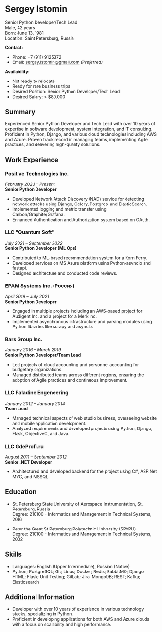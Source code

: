 # Sergey Istomin
Senior Python Developer/Tech Lead  
Male, 42 years  
Born: June 13, 1981  
Location: Saint Petersburg, Russia  

**Contact:**  
- Phone: +7 (911) 9125372  
- Email: sergey.istomin@gmail.com *(Preferred)*  

**Availability:**  
- Not ready to relocate  
- Ready for rare business trips  
- Desired Position: Senior Python Developer/Tech Lead  
- Desired Salary: > $80.000 

## Summary

Experienced Senior Python Developer and Tech Lead with over 10 years of expertise in software development, system integration, and IT consulting. Proficient in Python, Django, and various cloud technologies including AWS and Azure. Proven track record in managing teams, implementing Agile practices, and delivering high-quality solutions.

## Work Experience

### Positive Technologies Inc.
*February 2023 – Present*  
**Senior Python Developer**  
- Developed Network Attack Discovery (NAD) service for detecting network attacks using Django, Celery, Postgres, and ElasticSearch.  
- Implemented logging and metric transfer using Carbon/Graphite/Grafana.  
- Enhanced Authentication and Authorization system based on OAuth.  

### LLC "Quantum Soft"  
*July 2021 – September 2022*  
**Senior Python Developer (ML Ops)**  
- Contributed to ML-based recommendation system for a Korn Ferry.  
- Developed services on MS Azure platform using Python-asyncio and fastapi.  
- Designed architecture and conducted code reviews.  

### EPAM Systems Inc. (Россия)  
*April 2019 – July 2021*  
**Senior Python Developer**  
- Engaged in multiple projects including an AWS-based project for Audigent Inc. and a project for a Merk inc.  
- Implemented asynchronous infrastructure and parsing modules using Python libraries like scrapy and asyncio.  

### Bars Group Inc.  
*January 2016 – March 2019*  
**Senior Python Developer/Team Lead**  
- Led projects of cloud accounting and personnel accounting for budgetary organizations.  
- Managed distributed teams across different regions, ensuring the adoption of Agile practices and continuous improvement.  

### LLC Paladine Engeneering  
*January 2012 – January 2014*  
**Team Lead**  
- Managed technical aspects of web studio business, overseeing website and mobile application development.  
- Analyzed requirements and developed projects using Python, Django, Flask, ObjectiveC, and Java.  

### LLC GdeProfi.ru  
*August 2011 – September 2012*  
**Senior .NET Developer**  
- Architectured and developed backend for the project using C#, ASP.Net MVC, and MSSQL.

## Education

- St. Petersburg State University of Aerospace Instrumentation, St. Petersburg, Russia  
  Degree: 210100 - Informatics and Management in Technical Systems, 2016  

- Peter the Great St.Petersburg Polytechnic University (SPbPU)  
  Degree: 210100 - Informatics and Management in Technical Systems, 2002  

## Skills

- Languages: English (Upper Intermediate), Russian (Native)  
- Python; PostgreSQL; Git; Linux; Docker; Redis; RabbitMQ; Django; HTML; Flask; Unit Testing; GitLab; Jira; MongoDB; REST; Kafka; Elasticsearch  

## Additional Information

- Developer with over 10 years of experience in various technology stacks, specializing in Python.  
- Proficient in developing applications for both AWS and Azure clouds with a focus on scalability and high performance.

